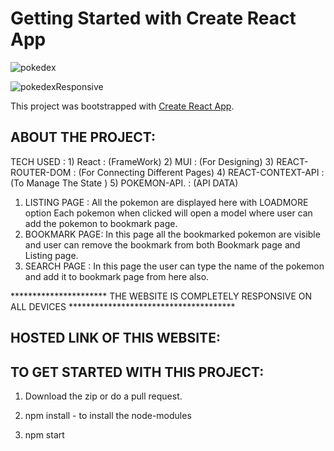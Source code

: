 # Getting Started with Create React App

![pokedex](https://user-images.githubusercontent.com/61387007/176739425-3f5ee15e-e17a-4d89-9cbf-ed24c6fe5707.PNG)

![pokedexResponsive](https://user-images.githubusercontent.com/61387007/176739891-99092c67-6c42-448b-830a-7f70ec27bd6b.PNG)

This project was bootstrapped with [Create React App](https://github.com/facebook/create-react-app).

## ABOUT THE PROJECT:

TECH USED : 1) React             : (FrameWork)
            2) MUI               : (For Designing)
            3) REACT-ROUTER-DOM  : (For Connecting Different Pages)
            4) REACT-CONTEXT-API : (To Manage The State )
            5) POKEMON-API.      : (API DATA)

1) LISTING PAGE : All the pokemon are displayed here with LOADMORE option 
                  Each pokemon when clicked will open a model where user can add the pokemon to bookmark page.
2) BOOKMARK PAGE: In this page all the bookmarked pokemon are visible and user can remove the bookmark from 
                  both Bookmark page and Listing page.
3) SEARCH PAGE  : In this page the user can type the name of the pokemon and add it to bookmark page from here also.

**********************     THE WEBSITE IS COMPLETELY RESPONSIVE ON ALL DEVICES   **************************************


## HOSTED LINK OF THIS WEBSITE:




## TO GET STARTED WITH THIS PROJECT:

1) Download the zip or do a pull request.

2) npm install      - to install the node-modules

3) npm start   